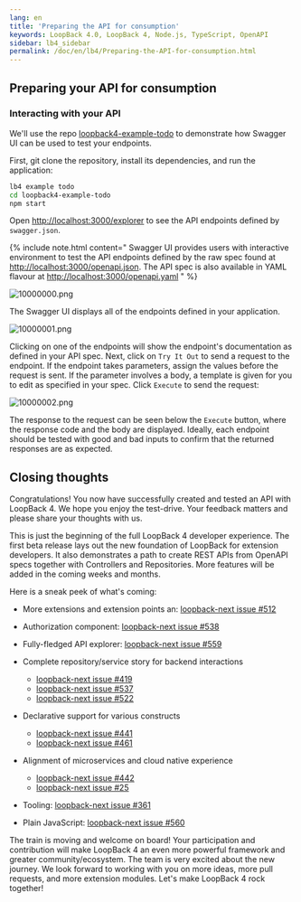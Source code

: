 ```yaml
---
lang: en
title: 'Preparing the API for consumption'
keywords: LoopBack 4.0, LoopBack 4, Node.js, TypeScript, OpenAPI
sidebar: lb4_sidebar
permalink: /doc/en/lb4/Preparing-the-API-for-consumption.html
---
```


## Preparing your API for consumption

### Interacting with your API

We'll use the repo
[loopback4-example-todo](https://github.com/loopbackio/loopback-next/blob/master/examples/todo)
to demonstrate how Swagger UI can be used to test your endpoints.

First, git clone the repository, install its dependencies, and run the
application:

```sh
lb4 example todo
cd loopback4-example-todo
npm start
```

Open <http://localhost:3000/explorer> to see the API endpoints defined by
`swagger.json`.

{% include note.html content="
Swagger UI provides users with interactive
environment to test the API endpoints defined by the raw spec found at
<http://localhost:3000/openapi.json>. The API spec is also available in YAML
flavour at <http://localhost:3000/openapi.yaml>
" %}

![10000000.png](./imgs/10000000.png)

The Swagger UI displays all of the endpoints defined in your application.

![10000001.png](./imgs/10000001.png)

Clicking on one of the endpoints will show the endpoint's documentation as
defined in your API spec. Next, click on `Try It Out` to send a request to the
endpoint. If the endpoint takes parameters, assign the values before the request
is sent. If the parameter involves a body, a template is given for you to edit
as specified in your spec. Click `Execute` to send the request:

![10000002.png](./imgs/10000002.png)

The response to the request can be seen below the `Execute` button, where the
response code and the body are displayed. Ideally, each endpoint should be
tested with good and bad inputs to confirm that the returned responses are as
expected.

## Closing thoughts

Congratulations! You now have successfully created and tested an API with
LoopBack 4. We hope you enjoy the test-drive. Your feedback matters and please
share your thoughts with us.

This is just the beginning of the full LoopBack 4 developer experience. The
first beta release lays out the new foundation of LoopBack for extension
developers. It also demonstrates a path to create REST APIs from OpenAPI specs
together with Controllers and Repositories. More features will be added in the
coming weeks and months.

Here is a sneak peek of what's coming:

- More extensions and extension points an:
  [loopback-next issue #512](https://github.com/loopbackio/loopback-next/issues/512)

- Authorization component:
  [loopback-next issue #538](https://github.com/loopbackio/loopback-next/issues/538)

- Fully-fledged API explorer:
  [loopback-next issue #559](https://github.com/loopbackio/loopback-next/issues/559)

- Complete repository/service story for backend interactions
  - [loopback-next issue #419](https://github.com/loopbackio/loopback-next/issues/419)
  - [loopback-next issue #537](https://github.com/loopbackio/loopback-next/issues/537)
  - [loopback-next issue #522](https://github.com/loopbackio/loopback-next/issues/522)

- Declarative support for various constructs
  - [loopback-next issue #441](https://github.com/loopbackio/loopback-next/issues/441)
  - [loopback-next issue #461](https://github.com/loopbackio/loopback-next/issues/461)

- Alignment of microservices and cloud native experience
  - [loopback-next issue #442](https://github.com/loopbackio/loopback-next/issues/442)
  - [loopback-next issue #25](https://github.com/loopbackio/loopback-next/issues/25)

- Tooling:
  [loopback-next issue #361](https://github.com/loopbackio/loopback-next/issues/361)

- Plain JavaScript:
  [loopback-next issue #560](https://github.com/loopbackio/loopback-next/issues/560)

The train is moving and welcome on board! Your participation and contribution
will make LoopBack 4 an even more powerful framework and greater
community/ecosystem. The team is very excited about the new journey. We look
forward to working with you on more ideas, more pull requests, and more
extension modules. Let's make LoopBack 4 rock together!
